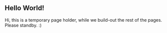 ---
---
## Hello World!

Hi, this is a temporary page holder, while we build-out the rest of
the pages. Please standby. :)
